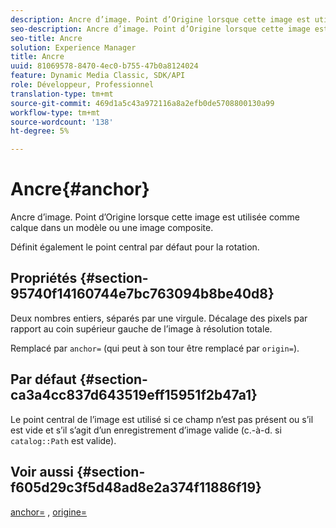 ```yaml
---
description: Ancre d’image. Point d’Origine lorsque cette image est utilisée comme calque dans un modèle ou une image composite.
seo-description: Ancre d’image. Point d’Origine lorsque cette image est utilisée comme calque dans un modèle ou une image composite.
seo-title: Ancre
solution: Experience Manager
title: Ancre
uuid: 81069578-8470-4ec0-b755-47b0a8124024
feature: Dynamic Media Classic, SDK/API
role: Développeur, Professionnel
translation-type: tm+mt
source-git-commit: 469d1a5c43a972116a8a2efb0de5708800130a99
workflow-type: tm+mt
source-wordcount: '138'
ht-degree: 5%

---
```



# Ancre{#anchor}

Ancre d’image. Point d’Origine lorsque cette image est utilisée comme calque dans un modèle ou une image composite.

Définit également le point central par défaut pour la rotation.

## Propriétés {#section-95740f14160744e7bc763094b8be40d8}

Deux nombres entiers, séparés par une virgule. Décalage des pixels par rapport au coin supérieur gauche de l’image à résolution totale.

Remplacé par `anchor=` (qui peut à son tour être remplacé par `origin=`).

## Par défaut {#section-ca3a4cc837d643519eff15951f2b47a1}

Le point central de l’image est utilisé si ce champ n’est pas présent ou s’il est vide et s’il s’agit d’un enregistrement d’image valide (c.-à-d. si `catalog::Path` est valide).

## Voir aussi {#section-f605d29c3f5d48ad8e2a374f11886f19}

[anchor=](/help/aem-is-ir-api/is-api/http-ref/image-serving-api-ref/c-http-protocol-reference/c-command-reference/r-anchor.md) ,  [origine=](/help/aem-is-ir-api/is-api/http-ref/image-serving-api-ref/c-http-protocol-reference/c-command-reference/r-origin.md)
